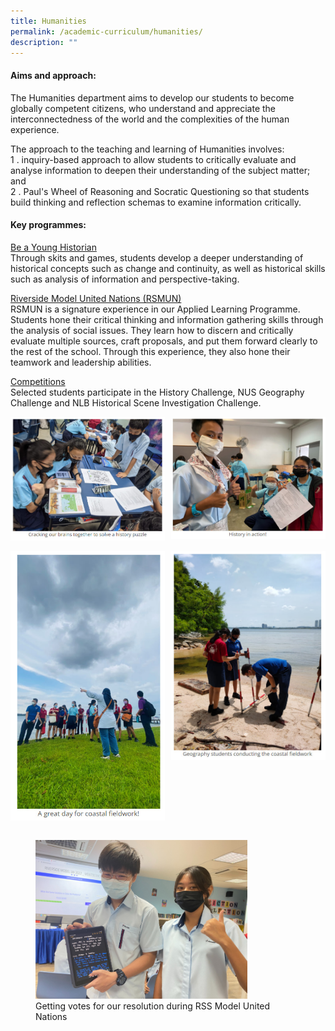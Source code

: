 ```yaml
---
title: Humanities
permalink: /academic-curriculum/humanities/
description: ""
---
```

#### Aims and approach:

The Humanities department aims to develop our students to become globally competent citizens, who understand and appreciate the interconnectedness of the world and the complexities of the human experience.

The approach to the teaching and learning of Humanities involves:<br>
1 \.  inquiry-based approach to allow students to critically evaluate and analyse information to deepen their understanding of the subject matter; and<br>
2 \.  Paul's Wheel of Reasoning and Socratic Questioning so that students build thinking and reflection schemas to examine information critically.

#### Key programmes:

<u>Be a Young Historian</u><br>
Through skits and games, students develop a deeper understanding of historical concepts such as change and continuity, as well as historical skills such as analysis of information and perspective-taking.

<u>Riverside Model United Nations (RSMUN)</u><br>
RSMUN is a signature experience in our Applied Learning Programme. Students hone their critical thinking and information gathering skills through the analysis of social issues. They learn how to discern and critically evaluate multiple sources, craft proposals, and put them forward clearly to the rest of the school. Through this experience, they also hone their teamwork and leadership abilities.

<u>Competitions</u><br>
Selected students participate in the History Challenge, NUS Geography Challenge and NLB Historical Scene Investigation Challenge.

<img src="/images/hum1.jpg" style="width:49%" align=left>
<img src="/images/hum2.jpg" style="width:49%" align=right>
<br clear="left"><br>

<img src="/images/hum3.jpg" style="width:49%" align=left>
<img src="/images/hum4.jpg" style="width:49%" align=right>
<br clear="left"><br>

<figure>
<img src="/images/hum5.jpg" style="width:80%">
<figcaption>  Getting votes for our resolution during RSS Model United Nations
 </figcaption>
</figure>